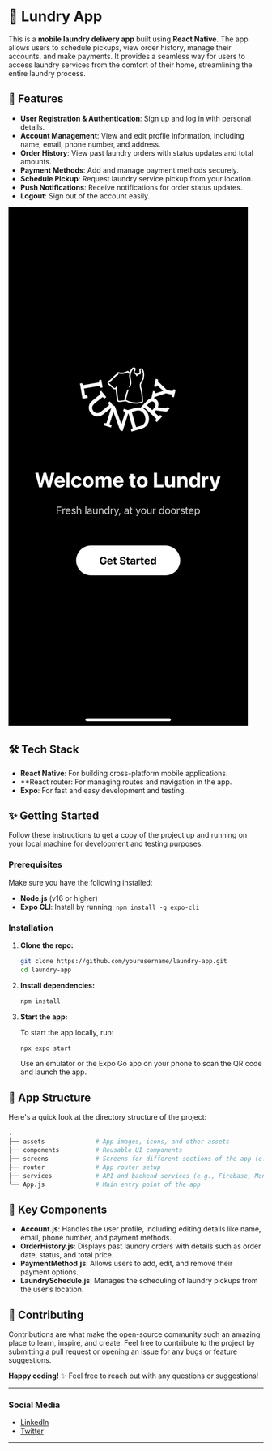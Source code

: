 

# 🚀 Lundry App

This is a **mobile laundry delivery app** built using **React Native**. The app allows users to schedule pickups, view order history, manage their accounts, and make payments. It provides a seamless way for users to access laundry services from the comfort of their home, streamlining the entire laundry process.

## 📱 Features

- **User Registration & Authentication**: Sign up and log in with personal details.
- **Account Management**: View and edit profile information, including name, email, phone number, and address.
- **Order History**: View past laundry orders with status updates and total amounts.
- **Payment Methods**: Add and manage payment methods securely.
- **Schedule Pickup**: Request laundry service pickup from your location.
- **Push Notifications**: Receive notifications for order status updates.
- **Logout**: Sign out of the account easily.


![FrontEnd Images](./assets/images/div1.png)





## 🛠️ Tech Stack

- **React Native**: For building cross-platform mobile applications.
- **React router: For managing routes and navigation in the app.
- **Expo**: For fast and easy development and testing.


## ✨ Getting Started

Follow these instructions to get a copy of the project up and running on your local machine for development and testing purposes.

### Prerequisites

Make sure you have the following installed:
- **Node.js** (v16 or higher)
- **Expo CLI**: Install by running: `npm install -g expo-cli`


### Installation

1. **Clone the repo:**

   ```bash
   git clone https://github.com/yourusername/laundry-app.git
   cd laundry-app
   ```

2. **Install dependencies:**

   ```bash
   npm install
   ```


3. **Start the app:**

   To start the app locally, run:

   ```bash
   npx expo start
   ```

   Use an emulator or the Expo Go app on your phone to scan the QR code and launch the app.

## 🧩 App Structure

Here's a quick look at the directory structure of the project:

```bash
.
├── assets              # App images, icons, and other assets
├── components          # Reusable UI components
├── screens             # Screens for different sections of the app (e.g., Account, Orders, etc.)
├── router              # App router setup
├── services            # API and backend services (e.g., Firebase, MongoDB)
└── App.js              # Main entry point of the app
```

## 🌟 Key Components

- **Account.js**: Handles the user profile, including editing details like name, email, phone number, and payment methods.
- **OrderHistory.js**: Displays past laundry orders with details such as order date, status, and total price.
- **PaymentMethod.js**: Allows users to add, edit, and remove their payment options.
- **LaundrySchedule.js**: Manages the scheduling of laundry pickups from the user’s location.

## 🤝 Contributing

Contributions are what make the open-source community such an amazing place to learn, inspire, and create. Feel free to contribute to the project by submitting a pull request or opening an issue for any bugs or feature suggestions.


**Happy coding!** ✨ Feel free to reach out with any questions or suggestions!

---

### Social Media
- [LinkedIn](https://www.linkedin.com/in/okwudili-onyido-a79411173)
- [Twitter](https://twitter.com/qubesmagazine)

---

